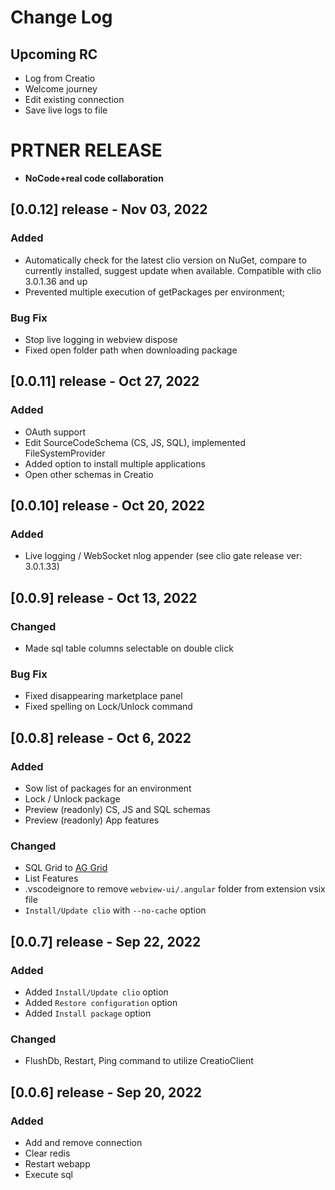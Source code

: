 # Change Log

## Upcoming RC

- Log from Creatio
- Welcome journey
- Edit existing connection
- Save live logs to file

# PRTNER RELEASE

- **NoCode+real code collaboration**


## [0.0.12] release  - Nov 03, 2022

### Added

- Automatically check for the latest clio version on NuGet, compare to currently installed, suggest update when available. Compatible with clio 3.0.1.36 and up
- Prevented multiple execution of getPackages per environment;

### Bug Fix

- Stop live logging in webview dispose
- Fixed open folder path when downloading package

## [0.0.11] release  - Oct 27, 2022

### Added

- OAuth support
- Edit SourceCodeSchema (CS, JS, SQL), implemented FileSystemProvider
- Added option to install multiple applications
- Open other schemas in Creatio

## [0.0.10] release  - Oct 20, 2022

### Added

- Live logging / WebSocket nlog appender (see clio gate release ver: 3.0.1.33)

## [0.0.9] release  - Oct 13, 2022

### Changed

- Made sql table columns selectable on double click

### Bug Fix

- Fixed disappearing marketplace panel
- Fixed spelling on Lock/Unlock command


## [0.0.8] release  - Oct 6, 2022

### Added

- Sow list of packages for an environment
- Lock / Unlock package
- Preview (readonly) CS, JS and SQL schemas
- Preview (readonly) App features

### Changed

- SQL Grid to [AG Grid][ag-grid]
- List Features
- .vscodeignore to remove `webview-ui/.angular` folder from extension vsix file
- `Install/Update clio` with `--no-cache` option


## [0.0.7] release  - Sep 22, 2022

### Added

- Added `Install/Update clio` option
- Added `Restore configuration` option
- Added `Install package` option

### Changed

- FlushDb, Restart, Ping command to utilize CreatioClient

## [0.0.6] release  - Sep 20, 2022

### Added

- Add and remove connection
- Clear redis
- Restart webapp
- Execute sql

#
<!-- Named links -->
[ag-grid]:https://ag-grid.com
[FileSystemProvider]:https://code.visualstudio.com/api/references/vscode-api#FileSystemProvider